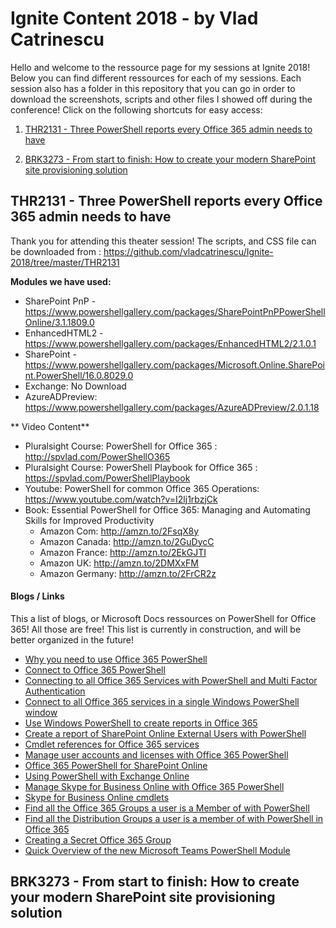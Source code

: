 # Ignite Content 2018 - by Vlad Catrinescu

Hello and welcome to the ressource page for my sessions at Ignite 2018! Below you can find different ressources for each of my sessions. Each session also has a folder in this repository that you can go in order to download the screenshots, scripts and other files I showed off during the conference! Click on the following shortcuts for easy access:

 1. [THR2131 -  Three PowerShell reports every Office 365 admin needs to have](#THR2131%20-%20%20Three%20PowerShell%20reports%20every%20Office%20365%20admin%20needs%20to%20have)
    
 2. [BRK3273 - From start to finish: How to create your modern SharePoint site provisioning solution](BRK3273%20-%20%20From%20start%20to%20finish:%20%20How%20to%20create%20your%20modern%20SharePoint%20site%20provisioning%20solution)
 

## THR2131 -  Three PowerShell reports every Office 365 admin needs to have

Thank you for attending this theater session! The scripts, and CSS file can be downloaded from : https://github.com/vladcatrinescu/Ignite-2018/tree/master/THR2131 

**Modules we have used:**

 - SharePoint PnP - https://www.powershellgallery.com/packages/SharePointPnPPowerShellOnline/3.1.1809.0 
 - EnhancedHTML2 -  https://www.powershellgallery.com/packages/EnhancedHTML2/2.1.0.1
 - SharePoint - https://www.powershellgallery.com/packages/Microsoft.Online.SharePoint.PowerShell/16.0.8029.0 
 - Exchange: No Download
 - AzureADPreview:  https://www.powershellgallery.com/packages/AzureADPreview/2.0.1.18

** Video Content**

 - Pluralsight Course: PowerShell for Office 365 :  http://spvlad.com/PowerShellO365 
 - Pluralsight Course: PowerShell Playbook for Office 365 : https://spvlad.com/PowerShellPlaybook
 - Youtube: PowerShell for common Office 365 Operations:  https://www.youtube.com/watch?v=I2lj1rbzjCk
 - Book: Essential PowerShell for Office 365: Managing and Automating Skills for Improved Productivity
	 - Amazon Com: http://amzn.to/2FsqX8y
	 - Amazon Canada: http://amzn.to/2GuDycC
	 - Amazon France: http://amzn.to/2EkGJTI
	 - Amazon UK: http://amzn.to/2DMXxFM
	 - Amazon Germany: http://amzn.to/2FrCR2z

#### Blogs / Links

This a list of blogs, or Microsoft Docs ressources on PowerShell for Office 365! All those are free! This list is currently in construction, and will be better organized in the future!

-   [Why you need to use Office 365 PowerShell](https://docs.microsoft.com/en-us/office365/enterprise/powershell/why-you-need-to-use-office-365-powershell)
-   [Connect to Office 365 PowerShell](https://docs.microsoft.com/en-us/office365/enterprise/powershell/connect-to-office-365-powershell)
-   [Connecting to all Office 365 Services with PowerShell and Multi Factor Authentication](https://absolute-sharepoint.com/2018/03/connecting-to-all-office-365-services-with-powershell-and-multi-factor-authentication.html)
-   [Connect to all Office 365 services in a single Windows PowerShell window](https://docs.microsoft.com/en-us/office365/enterprise/powershell/connect-to-all-office-365-services-in-a-single-windows-powershell-window)
-   [Use Windows PowerShell to create reports in Office 365](https://docs.microsoft.com/en-us/office365/enterprise/powershell/use-windows-powershell-to-create-reports-in-office-365)
-   [Create a report of SharePoint Online External Users with PowerShell](https://absolute-sharepoint.com/2018/03/create-a-report-of-sharepoint-online-external-users-with-powershell.html)
-   [Cmdlet references for Office 365 services](https://docs.microsoft.com/en-us/office365/enterprise/powershell/cmdlet-references-for-office-365-services)
-   [Manage user accounts and licenses with Office 365 PowerShell](https://docs.microsoft.com/en-us/office365/enterprise/powershell/manage-user-accounts-and-licenses-with-office-365-powershell)
-   [Office 365 PowerShell for SharePoint Online](https://technet.microsoft.com/en-us/library/fp161362.aspx)
-   [Using PowerShell with Exchange Online](https://technet.microsoft.com/library/jj200677%28v=exchg.160%29.aspx)
-   [Manage Skype for Business Online with Office 365 PowerShell](https://docs.microsoft.com/en-us/office365/enterprise/powershell/manage-skype-for-business-online-with-office-365-powershell)
-   [Skype for Business Online cmdlets](http://technet.microsoft.com/library/141fbda3-992a-4eeb-9352-c6b0ffd760f6.aspx)
-   [Find all the Office 365 Groups a user is a Member of with PowerShell](https://absolute-sharepoint.com/2018/03/find-all-the-office-365-groups-a-user-is-a-member-of-with-powershell.html)
-   [Find all the Distribution Groups a user is a member of with PowerShell in Office 365](https://absolute-sharepoint.com/2018/03/find-all-the-distribution-groups-a-user-is-a-member-of-with-powershell.html)
-   [Creating a Secret Office 365 Group](https://absolute-sharepoint.com/2018/03/creating-a-secret-office-365-group.html)
-   [Quick Overview of the new Microsoft Teams PowerShell Module](https://absolute-sharepoint.com/2017/11/quick-overview-of-the-new-microsoft-teams-powershell.html)


## BRK3273 -  From start to finish:  How to create your modern SharePoint site provisioning solution


